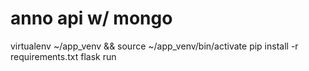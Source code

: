 # anno api w/ mongo

virtualenv ~/app_venv && source ~/app_venv/bin/activate
pip install -r requirements.txt
flask run